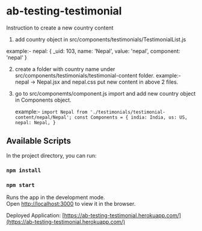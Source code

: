 # ab-testing-testimonial

Instruction to create a new country content

1. add country object in src/components/testimonials/TestimonialList.js

example:- nepal: { \_uid: 103, name: 'Nepal', value: 'nepal', component: 'nepal' }

2. create a folder with country name under src/components/testimonials/testimonial-content folder.
   example:- nepal -> Nepal.jsx and nepal.css
   put new content in above 2 files.

3. go to src/componemts/component.js
   import and add new country object in Components object.

   example:-
   `import Nepal from './testimonials/testimonial-content/nepal/Nepal'; const Components = { india: India, us: US, nepal: Nepal, }`

## Available Scripts

In the project directory, you can run:

### `npm install`

### `npm start`

Runs the app in the development mode.\
Open [http://localhost:3000](http://localhost:3000) to view it in the browser.

Deployed Application:
[https://ab-testing-testimonial.herokuapp.com/](https://ab-testing-testimonial.herokuapp.com/)
